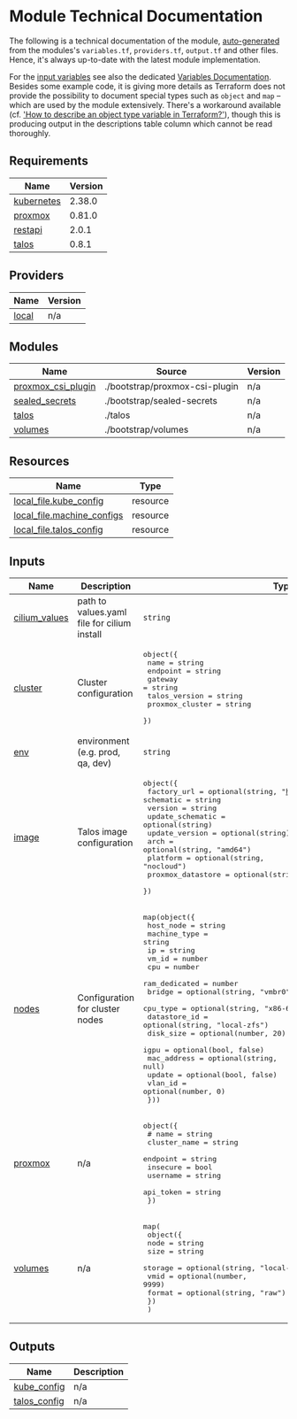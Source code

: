 # Module Technical Documentation

The following is a technical documentation of the module, [auto-generated](https://github.com/terraform-docs/terraform-docs) from the modules's `variables.tf`, `providers.tf`, `output.tf` and other files.  Hence, it's always up-to-date with the latest module implementation.

For the [input variables](#inputs) see also the dedicated [Variables Documentation](variables.md).  Besides some example code, it is giving more details as Terraform does not provide the possibility to document special types such as `object` and `map` – which are used by the module extensively.  There's a workaround available (cf. ['How to describe an object type variable in Terraform?'](https://stackoverflow.com/questions/72183481/how-to-describe-an-object-type-variable-in-terraform)), though this is producing output in the descriptions table column which cannot be read thoroughly.

<!-- BEGIN_TF_DOCS -->
## Requirements

| Name | Version |
|------|---------|
| <a name="requirement_kubernetes"></a> [kubernetes](#requirement\_kubernetes) | 2.38.0 |
| <a name="requirement_proxmox"></a> [proxmox](#requirement\_proxmox) | 0.81.0 |
| <a name="requirement_restapi"></a> [restapi](#requirement\_restapi) | 2.0.1 |
| <a name="requirement_talos"></a> [talos](#requirement\_talos) | 0.8.1 |

## Providers

| Name | Version |
|------|---------|
| <a name="provider_local"></a> [local](#provider\_local) | n/a |

## Modules

| Name | Source | Version |
|------|--------|---------|
| <a name="module_proxmox_csi_plugin"></a> [proxmox\_csi\_plugin](#module\_proxmox\_csi\_plugin) | ./bootstrap/proxmox-csi-plugin | n/a |
| <a name="module_sealed_secrets"></a> [sealed\_secrets](#module\_sealed\_secrets) | ./bootstrap/sealed-secrets | n/a |
| <a name="module_talos"></a> [talos](#module\_talos) | ./talos | n/a |
| <a name="module_volumes"></a> [volumes](#module\_volumes) | ./bootstrap/volumes | n/a |

## Resources

| Name | Type |
|------|------|
| [local_file.kube_config](https://registry.terraform.io/providers/hashicorp/local/latest/docs/resources/file) | resource |
| [local_file.machine_configs](https://registry.terraform.io/providers/hashicorp/local/latest/docs/resources/file) | resource |
| [local_file.talos_config](https://registry.terraform.io/providers/hashicorp/local/latest/docs/resources/file) | resource |

## Inputs

| Name | Description | Type | Default | Required |
|------|-------------|------|---------|:--------:|
| <a name="input_cilium_values"></a> [cilium\_values](#input\_cilium\_values) | path to values.yaml file for cilium install | `string` | `"talos/inline-manifests/cilium-values.default.yaml"` | no |
| <a name="input_cluster"></a> [cluster](#input\_cluster) | Cluster configuration | <pre>object({<br/>    name            = string<br/>    endpoint        = string<br/>    gateway         = string<br/>    talos_version   = string<br/>    proxmox_cluster = string<br/>  })</pre> | n/a | yes |
| <a name="input_env"></a> [env](#input\_env) | environment (e.g. prod, qa, dev) | `string` | `""` | no |
| <a name="input_image"></a> [image](#input\_image) | Talos image configuration | <pre>object({<br/>    factory_url       = optional(string, "https://factory.talos.dev")<br/>    schematic         = string<br/>    version           = string<br/>    update_schematic  = optional(string)<br/>    update_version    = optional(string)<br/>    arch              = optional(string, "amd64")<br/>    platform          = optional(string, "nocloud")<br/>    proxmox_datastore = optional(string, "local")<br/>  })</pre> | n/a | yes |
| <a name="input_nodes"></a> [nodes](#input\_nodes) | Configuration for cluster nodes | <pre>map(object({<br/>    host_node     = string<br/>    machine_type  = string<br/>    ip            = string<br/>    vm_id         = number<br/>    cpu           = number<br/>    ram_dedicated = number<br/>    bridge        = optional(string, "vmbr0")<br/>    cpu_type      = optional(string, "x86-64-v2-AES")<br/>    datastore_id  = optional(string, "local-zfs")<br/>    disk_size     = optional(number, 20)<br/>    igpu          = optional(bool, false)<br/>    mac_address   = optional(string, null)<br/>    update        = optional(bool, false)<br/>    vlan_id       = optional(number, 0)<br/>  }))</pre> | n/a | yes |
| <a name="input_proxmox"></a> [proxmox](#input\_proxmox) | n/a | <pre>object({<br/>    # name         = string<br/>    cluster_name = string<br/>    endpoint     = string<br/>    insecure     = bool<br/>    username     = string<br/>    api_token    = string<br/>  })</pre> | n/a | yes |
| <a name="input_volumes"></a> [volumes](#input\_volumes) | n/a | <pre>map(<br/>    object({<br/>      node    = string<br/>      size    = string<br/>      storage = optional(string, "local-zfs")<br/>      vmid    = optional(number, 9999)<br/>      format  = optional(string, "raw")<br/>    })<br/>  )</pre> | n/a | yes |

## Outputs

| Name | Description |
|------|-------------|
| <a name="output_kube_config"></a> [kube\_config](#output\_kube\_config) | n/a |
| <a name="output_talos_config"></a> [talos\_config](#output\_talos\_config) | n/a |
<!-- END_TF_DOCS -->